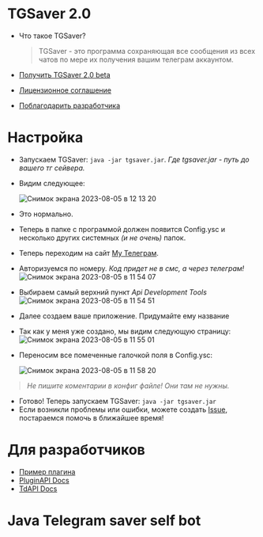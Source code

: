 # TGSaver 2.0
* Что такое TGSaver?
  
    > TGSaver - это программа сохраняющая все сообщения из всех чатов по мере их получения вашим телеграм аккаунтом.
 
* [Получить TGSaver 2.0 beta](https://github.com/imyoric/TGSaverEx/releases)
* [Лицензионное соглашение](https://github.com/imyoric/TGSaverEx/blob/main/License.md)
* [Поблагодарить разработчика](https://yoomoney.ru/fundraise/rnF5RgFAzK4.230808)
# Настройка
* Запускаем TGSaver: `java -jar tgsaver.jar`. _Где tgsaver.jar - путь до вашего тг сейвера._
* Видим следующее:

    ![Снимок экрана 2023-08-05 в 12 13 20](https://github.com/imyoric/TGSaverEx/assets/63288807/5d04971c-eb83-4ea3-912f-abd44489dfce)
* Это нормально.
* Теперь в папке с программой должен появится Config.ysc и несколько других системных _(и не очень)_ папок.
* Теперь переходим на сайт [My Телеграм](https://my.telegram.org/auth).
* Авторизуемся по номеру. _Код придет не в смс, а через телеграм!_
![Снимок экрана 2023-08-05 в 11 54 07](https://github.com/imyoric/TGSaverEx/assets/63288807/84186a17-f99a-4325-bc7d-d65fd3a0fba0)
* Выбираем самый верхний пункт _Api Development Tools_
![Снимок экрана 2023-08-05 в 11 54 51](https://github.com/imyoric/TGSaverEx/assets/63288807/da3c2e18-5246-4e65-a866-d2f0fbfb29c9)
* Далее создаем ваше приложение. Придумайте ему название
* Так как у меня уже создано, мы видим следующую страницу:
![Снимок экрана 2023-08-05 в 11 55 01](https://github.com/imyoric/TGSaverEx/assets/63288807/095d8974-7f9f-499a-a9de-5ff291da907a)
* Переносим все помеченные галочкой поля в Config.ysc:

    ![Снимок экрана 2023-08-05 в 11 58 20](https://github.com/imyoric/TGSaverEx/assets/63288807/a896dd37-96d7-4237-9a55-904d5637c506)
> _Не пишите коментарии в конфиг файле! Они там не нужны._
* Готово! Теперь запускаем TGSaver: `java -jar tgsaver.jar`
* Если возникли проблемы или ошибки, можете создать [Issue](https://github.com/imyoric/TGSaverEx/issues/new), постараемся помочь в ближайшее время!
# Для разработчиков
* [Пример плагина](https://github.com/imyoric/TestPluginforTGSaver)
* [PluginAPI Docs](https://imyoric.github.io/docs)
* [TdAPI Docs](https://tdlight-team.github.io/tdlight-docs/tdlight.api/it/tdlight/jni/class-use/TdApi.Function.html)

# Java Telegram saver self bot 
